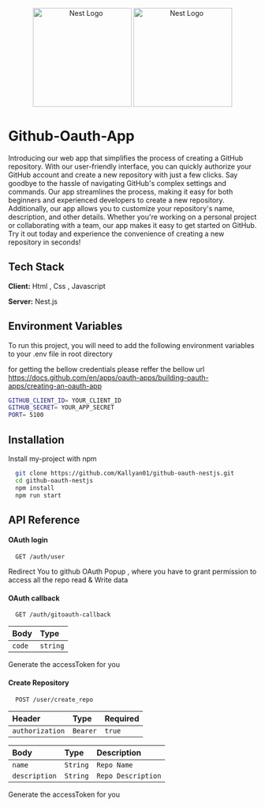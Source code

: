 <p align="center">
  <a href="http://nestjs.com/" target="blank"><img src="https://nestjs.com/img/logo-small.svg" width="200" alt="Nest Logo" /></a>
   <a href="http://nestjs.com/" target="blank"><img src="https://upload.wikimedia.org/wikipedia/commons/9/91/Octicons-mark-github.svg" width="200" alt="Nest Logo" /></a>
</p>



# Github-Oauth-App

Introducing our web app that simplifies the process of creating a GitHub repository. With our user-friendly interface, you can quickly authorize your GitHub account and create a new repository with just a few clicks. Say goodbye to the hassle of navigating GitHub's complex settings and commands. Our app streamlines the process, making it easy for both beginners and experienced developers to create a new repository. Additionally, our app allows you to customize your repository's name, description, and other details. Whether you're working on a personal project or collaborating with a team, our app makes it easy to get started on GitHub. Try it out today and experience the convenience of creating a new repository in seconds!


## Tech Stack

**Client:**  Html , Css , Javascript

**Server:** Nest.js


## Environment Variables

To run this project, you will need to add the following environment variables to your .env file in root directory

for getting the bellow credentials please reffer the bellow url 
https://docs.github.com/en/apps/oauth-apps/building-oauth-apps/creating-an-oauth-app


```bash
GITHUB_CLIENT_ID= YOUR_CLIENT_ID
GITHUB_SECRET= YOUR_APP_SECRET
PORT= 5100
```
## Installation

Install my-project with npm

```bash
  git clone https://github.com/Kallyan01/github-oauth-nestjs.git
  cd github-oauth-nestjs
  npm install
  npm run start
```
    
## API Reference

#### OAuth login

```http
  GET /auth/user
```
Redirect You to github OAuth Popup , where you have to grant permission to access all the repo read & Write data

#### OAuth callback

```http
  GET /auth/gitoauth-callback
```

| Body | Type     | 
| :-------- | :------- | 
| `code`      | `string` 

Generate the accessToken for you 

#### Create Repository

```http
  POST /user/create_repo
```

| Header | Type     |  Required| 
| :-------- | :------- |  :------- | 
| `authorization`      | `Bearer` | `true` 

| Body | Type     |  Description| 
| :-------- | :------- |  :------- | 
| `name`      | `String` | `Repo Name`
| `description`      | `String` | `Repo Description` 

Generate the accessToken for you 





